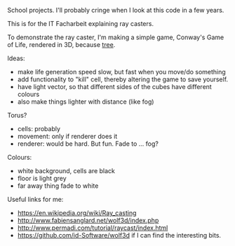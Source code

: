 School projects. I'll probably cringe when I look at this code in a few years.

This is for the IT Facharbeit explaining ray casters.

To demonstrate the ray caster, I'm making a simple game, Conway's Game of Life, rendered in 3D, because [tree](http://mathartfun.com/shopsite_sc/store/html/Art/FractalTreeNo4.jpg).

Ideas:
 - make life generation speed slow, but fast when you move/do something
 - add functionality to "kill" cell, thereby altering the game to save yourself.
 - have light vector, so that different sides of the cubes have different colours
 - also make things lighter with distance (like fog)
 
Torus?
 - cells: probably
 - movement: only if renderer does it
 - renderer: would be hard. But fun. Fade to ... fog?
 
 
Colours:
 - white background, cells are black
 - floor is light grey
 - far away thing fade to white
 
Useful links for me:
 - https://en.wikipedia.org/wiki/Ray_casting
 - http://www.fabiensanglard.net/wolf3d/index.php
 - http://www.permadi.com/tutorial/raycast/index.html
 - https://github.com/id-Software/wolf3d if I can find the interesting bits.
